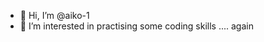 - 👋 Hi, I’m @aiko-1
- 👀 I’m interested in practising some coding skills .... again

<!---
aiko-1/aiko-1 is a ✨ special ✨ repository because its `README.md` (this file) appears on your GitHub profile.
You can click the Preview link to take a look at your changes.
--->
